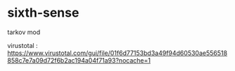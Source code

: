 # sixth-sense
tarkov mod


virustotal : https://www.virustotal.com/gui/file/01f6d77153bd3a49f94d60530ae556518858c7e7a09d72f6b2ac194a04f71a93?nocache=1
